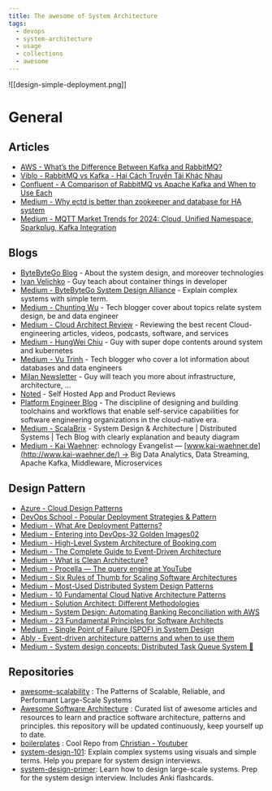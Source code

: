 ```yaml
---
title: The awesome of System Architecture
tags:
  - devops
  - system-architecture
  - usage
  - collections
  - awesome
---
```


![[design-simple-deployment.png]]
# General

## Articles

- [AWS - What’s the Difference Between Kafka and RabbitMQ?](https://aws.amazon.com/compare/the-difference-between-rabbitmq-and-kafka/?nc1=h_ls)
- [Viblo - RabbitMQ vs Kafka - Hai Cách Truyền Tải Khác Nhau](https://viblo.asia/p/rabbitmq-vs-kafka-hai-cach-truyen-tai-khac-nhau-pgjLNdYE432)
- [Confluent - A Comparison of RabbitMQ vs Apache Kafka and When to Use Each](https://www.confluent.io/learn/rabbitmq-vs-apache-kafka/)
- [Medium - Why ectd is better than zookeeper and database for HA system](https://medium.com/@lbq999/why-ectd-is-better-than-zookeeper-and-database-for-ha-system-227a45750720)
- [Medium - MQTT Market Trends for 2024: Cloud, Unified Namespace, Sparkplug, Kafka Integration](https://medium.com/@kai-waehner/mqtt-market-trends-for-2024-cloud-unified-namespace-sparkplug-kafka-integration-1428d0c3c773)
## Blogs

- [ByteByteGo Blog](https://blog.bytebytego.com) - About the system design, and moreover technologies
- [Ivan Velichko](https://iximiuz.com/en/) - Guy teach about container things in developer
- [Medium - ByteByteGo System Design Alliance](https://medium.com/bytebytego-system-design-alliance) - Explain complex systems with simple term.
- [Medium - Chunting Wu](https://lazypro.medium.com/) - Tech blogger cover about topics relate system design, be and data engineer
- [Medium - Cloud Architect Review](https://medium.com/cloud-architect-review) - Reviewing the best recent Cloud-engineering articles, videos, podcasts, software, and services
- [Medium - HungWei Chiu](https://medium.com/@hwchiu) - Guy with super dope contents around system and kubernetes
- [Medium - Vu Trinh](https://medium.com/@vutrinh274) - Tech blogger who cover a lot information about databases and data engineers
- [Milan Newsletter](https://newsletter.techworld-with-milan.com/) - Guy will teach you more about infrastructure, architecture, ...
- [Noted](https://noted.lol/) - Self Hosted App and Product Reviews
- [Platform Engineer Blog](https://platformengineering.org/blog) - The discipline of designing and building toolchains and workflows that enable self-service capabilities for software engineering organizations in the cloud-native era.
- [Medium - ScalaBrix](https://scalabrix.medium.com/) - System Design & Architecture | Distributed Systems | Tech Blog with clearly explanation and beauty diagram
- [Medium - Kai Waehner](https://kai-waehner.medium.com/): echnology Evangelist — [www.kai-waehner.de](http://www.kai-waehner.de/) → Big Data Analytics, Data Streaming, Apache Kafka, Middleware, Microservices
## Design Pattern

- [Azure - Cloud Design Patterns](https://learn.microsoft.com/en-us/azure/architecture/patterns/)
- [DevOps School - Popular Deployment Strategies & Pattern](https://www.devopsschool.com/blog/list-of-popular-deployment-strategies/)
- [Medium - What Are Deployment Patterns?](https://medium.com/@techworldwithmilan/what-are-deployment-patterns-876057c15987)
- [Medium - Entering into DevOps-32 Golden Images02](https://blog.devgenius.io/entering-into-devops-32-golden-images02-9f8a9bfa52cd)
- [Medium - High-Level System Architecture of Booking.com](https://medium.com/@sahintalha1/high-level-system-architecture-of-booking-com-06c199003d94)
- [Medium - The Complete Guide to Event-Driven Architecture](https://medium.com/@seetharamugn/the-complete-guide-to-event-driven-architecture-b25226594227)
- [Medium - What is Clean Architecture?](https://medium.com/@techworldwithmilan/what-is-clean-architecture-456d2d3cb0bc)
- [Medium - Procella — The query engine at YouTube](https://medium.com/@vutrinh274/procella-the-query-engine-at-youtube-e83b0c322e5e)
- [Medium - Six Rules of Thumb for Scaling Software Architectures](https://medium.com/@i.gorton/six-rules-of-thumb-for-scaling-software-architectures-a831960414f9)
- [Medium - Most-Used Distributed System Design Patterns](https://medium.com/javarevisited/most-used-distributed-system-patterns-d5d90ffedf33)
- [Medium - 10 Fundamental Cloud Native Architecture Patterns](https://medium.com/@azeynalli1990/10-fundamental-cloud-native-architecture-patterns-7e4c2d94861e)
- [Medium - Solution Architect: Different Methodologies](https://blog.stackademic.com/solution-architect-different-methodologies-47fa15fb0b14)
- [Medium - System Design: Automating Banking Reconciliation with AWS](https://medium.com/aws-in-plain-english/system-design-automating-banking-reconciliation-with-aws-2d2a5344022f)
- [Medium - 23 Fundamental Principles for Software Architects](https://azeynalli1990.medium.com/23-fundamental-principles-for-software-architects-f42aaae7f740)
- [Medium - Single Point of Failure (SPOF) in System Design](https://levelup.gitconnected.com/single-point-of-failure-spof-in-system-design-c8bbac5af993)
- [Ably - Event-driven architecture patterns and when to use them](https://ably.com/topic/event-driven-architecture-patterns)
- [Medium - System design concepts: Distributed Task Queue System 🎯](https://levelup.gitconnected.com/system-design-concepts-distributed-task-queue-system-8bc99647a093)
## Repositories

- [awesome-scalability](https://github.com/binhnguyennus/awesome-scalability) : The Patterns of Scalable, Reliable, and Performant Large-Scale Systems
- [Awesome Software Architecture](https://awesome-architecture.com/) : Curated list of awesome articles and resources to learn and practice software architecture, patterns and principles. this repository will be updated continuously, keep yourself up to date.
- [boilerplates](https://github.com/ChristianLempa/boilerplates) : Cool Repo from [Christian - Youtuber](https://www.youtube.com/@christianlempa/videos)
- [system-design-101](https://github.com/ByteByteGoHq/system-design-101): Explain complex systems using visuals and simple terms. Help you prepare for system design interviews.
- [system-design-primer](https://github.com/donnemartin/system-design-primer): Learn how to design large-scale systems. Prep for the system design interview. Includes Anki flashcards.